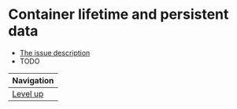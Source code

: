 # Container lifetime and persistent data #

* [The issue description](issue-description/README.md)
* TODO

| Navigation               |
| ------------------------ |
| [Level up](../README.md) |
